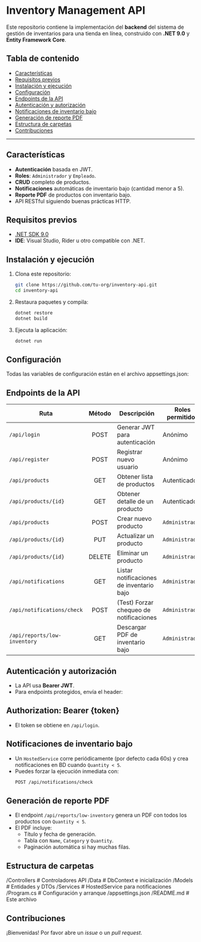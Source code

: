 ﻿# Inventory Management API

Este repositorio contiene la implementación del **backend** del sistema de gestión de inventarios para una tienda en línea, construido con **.NET 9.0** y **Entity Framework Core**.

## Tabla de contenido

- [Características](#caracter%C3%ADsticas)
- [Requisitos previos](#requisitos-previos)
- [Instalación y ejecución](#instalaci%C3%B3n-y-ejecuci%C3%B3n)
- [Configuración](#configuraci%C3%B3n)
- [Endpoints de la API](#endpoints-de-la-api)
- [Autenticación y autorización](#autenticaci%C3%B3n-y-autorizaci%C3%B3n)
- [Notificaciones de inventario bajo](#notificaciones-de-inventario-bajo)
- [Generación de reporte PDF](#generaci%C3%B3n-de-reporte-pdf)
- [Estructura de carpetas](#estructura-de-carpetas)
- [Contribuciones](#contribuciones)

---

## Características

- **Autenticación** basada en JWT.
- **Roles**: `Administrador` y `Empleado`.
- **CRUD** completo de productos.
- **Notificaciones** automáticas de inventario bajo (cantidad menor a 5).
- **Reporte PDF** de productos con inventario bajo.
- API RESTful siguiendo buenas prácticas HTTP.

## Requisitos previos

- [.NET SDK 9.0](https://dotnet.microsoft.com/download)
- **IDE**: Visual Studio, Rider u otro compatible con .NET.

## Instalación y ejecución

1. Clona este repositorio:
   ```bash
   git clone https://github.com/tu-org/inventory-api.git
   cd inventory-api

2. Restaura paquetes y compila:
   ```bash
   dotnet restore
   dotnet build
   
3. Ejecuta la aplicación:
    ```bash
   dotnet run


## Configuración

Todas las variables de configuración están en el archivo appsettings.json:
        

## Endpoints de la API

| Ruta                         | Método | Descripción                                  | Roles permitidos        |
|------------------------------|:------:|----------------------------------------------|-------------------------|
| `/api/login`                 | POST   | Generar JWT para autenticación               | Anónimo                 |
| `/api/register`              | POST   | Registrar nuevo usuario                      | Anónimo                 |
| `/api/products`              | GET    | Obtener lista de productos                   | Autenticado             |
| `/api/products/{id}`         | GET    | Obtener detalle de un producto               | Autenticado             |
| `/api/products`              | POST   | Crear nuevo producto                         | `Administrador`         |
| `/api/products/{id}`         | PUT    | Actualizar un producto                       | `Administrador`         |
| `/api/products/{id}`         | DELETE | Eliminar un producto                         | `Administrador`         |
| `/api/notifications`         | GET    | Listar notificaciones de inventario bajo     | `Administrador`         |
| `/api/notifications/check`   | POST   | (Test) Forzar chequeo de notificaciones      | `Administrador`         |
| `/api/reports/low-inventory` | GET    | Descargar PDF de inventario bajo             | `Administrador`         |


## Autenticación y autorización

- La API usa **Bearer JWT**.
- Para endpoints protegidos, envía el header:

## Authorization: Bearer {token}

- El token se obtiene en `/api/login`.

## Notificaciones de inventario bajo

- Un `HostedService` corre periódicamente (por defecto cada 60s) y crea notificaciones en BD cuando `Quantity < 5`.
- Puedes forzar la ejecución inmediata con:
  ```bash
  POST /api/notifications/check

## Generación de reporte PDF

- El endpoint `/api/reports/low-inventory` genera un PDF con todos los productos con `Quantity < 5`.
- El PDF incluye:
    - Título y fecha de generación.
    - Tabla con `Name`, `Category` y `Quantity`.
    - Paginación automática si hay muchas filas.

## Estructura de carpetas

/Controllers # Controladores API /Data # DbContext e inicialización /Models # Entidades y DTOs /Services # HostedService para notificaciones /Program.cs # Configuración y arranque /appsettings.json /README.md # Este archivo

## Contribuciones

¡Bienvenidas! Por favor abre un _issue_ o un _pull request_.

